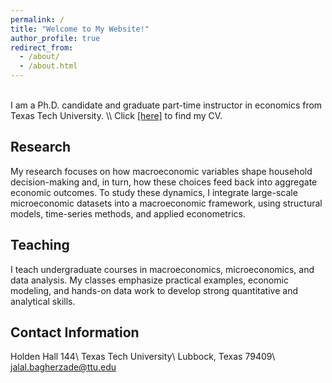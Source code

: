 ```yaml
---
permalink: /
title: "Welcome to My Website!"
author_profile: true
redirect_from: 
  - /about/
  - /about.html
---
```


<br />
I am a Ph.D. candidate and graduate part-time instructor in economics from Texas Tech University. \\
Click <a href="/files/cv_jalal_bagherzadeh.pdf" target="_blank">[here]</a> to find my CV.

## Research
My research focuses on how macroeconomic variables shape household decision-making and, in turn, how these choices feed back into aggregate economic outcomes. To study these dynamics, I integrate large-scale microeconomic datasets into a macroeconomic framework, using structural models, time-series methods, and applied econometrics. 


## Teaching
I teach undergraduate courses in macroeconomics, microeconomics, and data analysis. My classes emphasize practical examples, economic modeling, and hands-on data work to develop strong quantitative and analytical skills.


## Contact Information
Holden Hall 144\\
Texas Tech University\\
Lubbock, Texas 79409\\
<a href="mailto:jalal.bagherzade@ttu.edu" style="color:blue; text-decoration:none;">
  <i class="fa fa-envelope" style="margin-right:6px;"></i> jalal.bagherzade@ttu.edu


